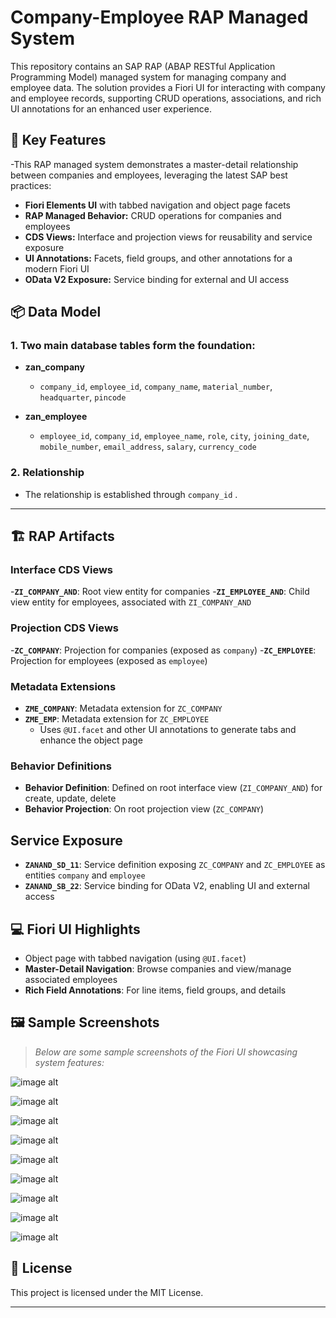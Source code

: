 # Company-Employee RAP Managed System
   
This repository contains an SAP RAP (ABAP RESTful Application Programming Model) managed system for managing company and employee data. 
The solution provides a Fiori UI for interacting with company and employee records, supporting CRUD operations, associations, and rich UI annotations for an enhanced user experience.

## 🚀 Key Features

-This RAP managed system demonstrates a master-detail relationship between companies and employees, leveraging the latest SAP best practices:
- **Fiori Elements UI** with tabbed navigation and object page facets
- **RAP Managed Behavior:** CRUD operations for companies and employees
- **CDS Views:** Interface and projection views for reusability and service exposure
- **UI Annotations:** Facets, field groups, and other annotations for a modern Fiori UI
- **OData V2 Exposure:** Service binding for external and UI access


## 📦 Data Model

### 1.  Two main database tables form the foundation:

- **zan_company**  
  - `company_id`, `employee_id`, `company_name`, `material_number`, `headquarter`, `pincode`

- **zan_employee**  
  - `employee_id`, `company_id`, `employee_name`, `role`, `city`, `joining_date`, `mobile_number`, `email_address`, `salary`, `currency_code`

### 2. Relationship  
- The relationship is established through `company_id` .

---

## 🏗️ RAP Artifacts

### Interface CDS Views

-**`ZI_COMPANY_AND`**: Root view entity for companies
-**`ZI_EMPLOYEE_AND`**: Child view entity for employees, associated with `ZI_COMPANY_AND`

### Projection CDS Views

-**`ZC_COMPANY`**: Projection for companies (exposed as `company`)
-**`ZC_EMPLOYEE`**: Projection for employees (exposed as `employee`)

### Metadata Extensions

- **`ZME_COMPANY`**: Metadata extension for `ZC_COMPANY`  
- **`ZME_EMP`**: Metadata extension for `ZC_EMPLOYEE`  
  - Uses `@UI.facet` and other UI annotations to generate tabs and enhance the object page

### Behavior Definitions

- **Behavior Definition**: Defined on root interface view (`ZI_COMPANY_AND`) for create, update, delete
- **Behavior Projection**: On root projection view (`ZC_COMPANY`)

## Service Exposure

- **`ZANAND_SD_11`**: Service definition exposing `ZC_COMPANY` and `ZC_EMPLOYEE` as entities `company` and `employee`
- **`ZANAND_SB_22`**: Service binding for OData V2, enabling UI and external access

## 💻 Fiori UI Highlights

- Object page with tabbed navigation (using `@UI.facet`)
- **Master-Detail Navigation**: Browse companies and view/manage associated employees
- **Rich Field Annotations**: For line items, field groups, and details



## 🖼️ Sample Screenshots

> _Below are some sample screenshots of the Fiori UI showcasing system features:_

![image alt](https://github.com/Anandamohanpatri/COMPANY_EMPLOYEE_RAP_MANAGED/blob/main/Screenshot%202025-10-10%20183351.png?raw=true)

![image alt](https://github.com/Anandamohanpatri/COMPANY_EMPLOYEE_RAP_MANAGED/blob/main/Screenshot%202025-10-10%20183407.png?raw=true)

![image alt](https://github.com/Anandamohanpatri/COMPANY_EMPLOYEE_RAP_MANAGED/blob/main/Screenshot%202025-10-10%20183445.png?raw=true)

![image alt](https://github.com/Anandamohanpatri/COMPANY_EMPLOYEE_RAP_MANAGED/blob/main/Screenshot%202025-10-10%20183543.png?raw=true)

![image alt](https://github.com/Anandamohanpatri/COMPANY_EMPLOYEE_RAP_MANAGED/blob/main/Screenshot%202025-10-10%20183609.png?raw=true)

![image alt](https://github.com/Anandamohanpatri/COMPANY_EMPLOYEE_RAP_MANAGED/blob/main/Screenshot%202025-10-10%20184534.png?raw=true)

![image alt](https://github.com/Anandamohanpatri/COMPANY_EMPLOYEE_RAP_MANAGED/blob/main/Screenshot%202025-10-10%20184600.png?raw=true)

![image alt](https://github.com/Anandamohanpatri/COMPANY_EMPLOYEE_RAP_MANAGED/blob/main/Screenshot%202025-10-10%20185152.png?raw=true)

![image alt](https://github.com/Anandamohanpatri/COMPANY_EMPLOYEE_RAP_MANAGED/blob/main/Screenshot%202025-10-10%20185554.png?raw=true)

## 📝 License

This project is licensed under the MIT License.

---

